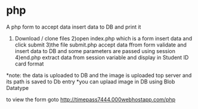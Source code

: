 # php
A php form to accept data insert data to DB  and print it
1) Download / clone files
2)open index.php which is a form insert data and click submit
3)the file submit.php accept data ffrom form validate and insert data to DB and some parameters are passed using session
4)end.php extract data from session variable and display in Student ID card format

*note: the data is uploaded to DB and the image is uploaded top server and its path is saved to Db entry
*you can uplaad image in DB using Blob Datatype 

 to view the form goto http://timepass7444.000webhostapp.com/php
